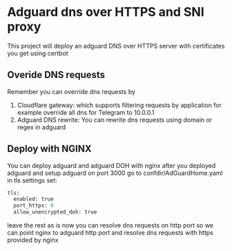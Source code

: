 # Adguard dns over HTTPS and SNI proxy

This project will deploy an adguard DNS over HTTPS server with certificates you get using certbot

## Overide DNS requests

Remember you can override dns requests by

1. Cloudflare gateway: which supports filtering requests by application for example override all dns for Telegram to 10.0.0.1
2. Adguard DNS rewrite: You can rewrite dns requests using domain or regex in adguard

## Deploy with NGINX

You can deploy adguard and adguard DOH with nginx after you deployed adguard and setup adguard on port 3000 go to confdir/AdGuardHome.yaml in tls settings set:

```python
tls:
  enabled: true
  port_https: 0
  allow_unencrypted_doh: true
```

leave the rest as is now you can resolve dns requests on http port so we can point nginx to adguard http port and resolve dns requests with https provided by nginx
